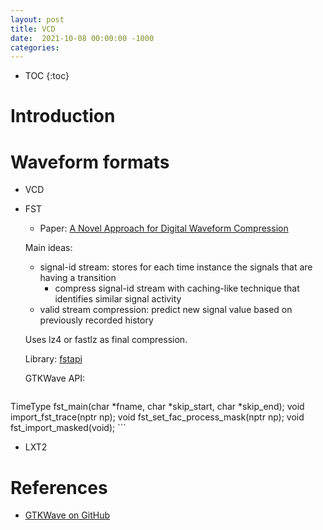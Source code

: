```yaml
---
layout: post
title: VCD
date:  2021-10-08 00:00:00 -1000
categories:
---
```


* TOC
{:toc}

# Introduction

# Waveform formats

* VCD 

* FST 

    * Paper: [A Novel Approach for Digital Waveform Compression](https://www.researchgate.net/publication/234793005_A_novel_approach_for_digital_waveform_compression)

    Main ideas:

    * signal-id stream: stores for each time instance the signals that are having a transition
        * compress signal-id stream with caching-like technique that identifies similar signal activity
    * valid stream compression: predict new signal value based on previously recorded history

    Uses lz4 or fastlz as final compression.

    Library: [fstapi](https://github.com/gtkwave/gtkwave/tree/master/gtkwave3/src/helpers/fst)

    GTKWave API:

    ```
TimeType fst_main(char *fname, char *skip_start, char *skip_end);
void import_fst_trace(nptr np);
void fst_set_fac_process_mask(nptr np);
void fst_import_masked(void);
    ```

* LXT2


# References

* [GTKWave on GitHub](https://github.com/gtkwave/gtkwave)
